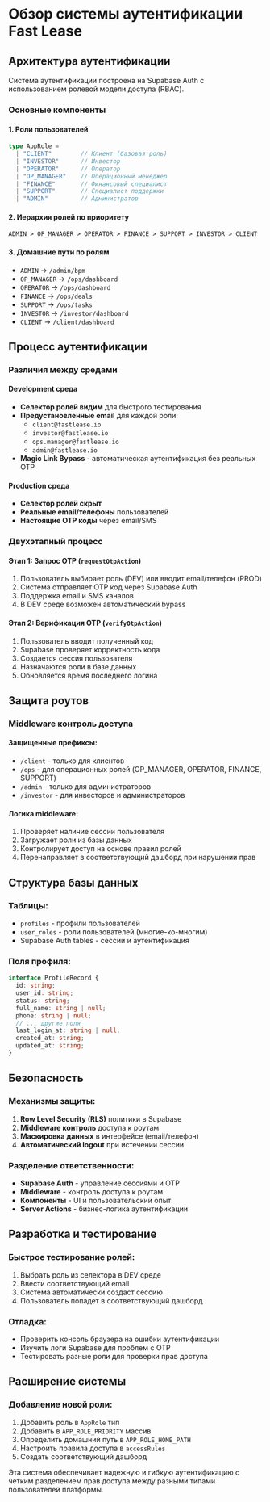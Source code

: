 # Обзор системы аутентификации Fast Lease

## Архитектура аутентификации

Система аутентификации построена на Supabase Auth с использованием ролевой модели доступа (RBAC).

### Основные компоненты

#### 1. Роли пользователей
```typescript
type AppRole =
  | "CLIENT"        // Клиент (базовая роль)
  | "INVESTOR"      // Инвестор
  | "OPERATOR"      // Оператор
  | "OP_MANAGER"    // Операционный менеджер
  | "FINANCE"       // Финансовый специалист
  | "SUPPORT"       // Специалист поддержки
  | "ADMIN"         // Администратор
```

#### 2. Иерархия ролей по приоритету
```
ADMIN > OP_MANAGER > OPERATOR > FINANCE > SUPPORT > INVESTOR > CLIENT
```

#### 3. Домашние пути по ролям
- `ADMIN` → `/admin/bpm`
- `OP_MANAGER` → `/ops/dashboard`
- `OPERATOR` → `/ops/dashboard`
- `FINANCE` → `/ops/deals`
- `SUPPORT` → `/ops/tasks`
- `INVESTOR` → `/investor/dashboard`
- `CLIENT` → `/client/dashboard`

## Процесс аутентификации

### Различия между средами

#### Development среда
- **Селектор ролей видим** для быстрого тестирования
- **Предустановленные email** для каждой роли:
  - `client@fastlease.io`
  - `investor@fastlease.io`
  - `ops.manager@fastlease.io`
  - `admin@fastlease.io`
- **Magic Link Bypass** - автоматическая аутентификация без реальных OTP

#### Production среда
- **Селектор ролей скрыт**
- **Реальные email/телефоны** пользователей
- **Настоящие OTP коды** через email/SMS

### Двухэтапный процесс

#### Этап 1: Запрос OTP (`requestOtpAction`)
1. Пользователь выбирает роль (DEV) или вводит email/телефон (PROD)
2. Система отправляет OTP код через Supabase Auth
3. Поддержка email и SMS каналов
4. В DEV среде возможен автоматический bypass

#### Этап 2: Верификация OTP (`verifyOtpAction`)
1. Пользователь вводит полученный код
2. Supabase проверяет корректность кода
3. Создается сессия пользователя
4. Назначаются роли в базе данных
5. Обновляется время последнего логина

## Защита роутов

### Middleware контроль доступа

#### Защищенные префиксы:
- `/client` - только для клиентов
- `/ops` - для операционных ролей (OP_MANAGER, OPERATOR, FINANCE, SUPPORT)
- `/admin` - только для администраторов
- `/investor` - для инвесторов и администраторов

#### Логика middleware:
1. Проверяет наличие сессии пользователя
2. Загружает роли из базы данных
3. Контролирует доступ на основе правил ролей
4. Перенаправляет в соответствующий дашборд при нарушении прав

## Структура базы данных

### Таблицы:
- `profiles` - профили пользователей
- `user_roles` - роли пользователей (многие-ко-многим)
- Supabase Auth tables - сессии и аутентификация

### Поля профиля:
```typescript
interface ProfileRecord {
  id: string;
  user_id: string;
  status: string;
  full_name: string | null;
  phone: string | null;
  // ... другие поля
  last_login_at: string | null;
  created_at: string;
  updated_at: string;
}
```

## Безопасность

### Механизмы защиты:
1. **Row Level Security (RLS)** политики в Supabase
2. **Middleware контроль** доступа к роутам
3. **Маскировка данных** в интерфейсе (email/телефон)
4. **Автоматический logout** при истечении сессии

### Разделение ответственности:
- **Supabase Auth** - управление сессиями и OTP
- **Middleware** - контроль доступа к роутам
- **Компоненты** - UI и пользовательский опыт
- **Server Actions** - бизнес-логика аутентификации

## Разработка и тестирование

### Быстрое тестирование ролей:
1. Выбрать роль из селектора в DEV среде
2. Ввести соответствующий email
3. Система автоматически создаст сессию
4. Пользователь попадет в соответствующий дашборд

### Отладка:
- Проверить консоль браузера на ошибки аутентификации
- Изучить логи Supabase для проблем с OTP
- Тестировать разные роли для проверки прав доступа

## Расширение системы

### Добавление новой роли:
1. Добавить роль в `AppRole` тип
2. Добавить в `APP_ROLE_PRIORITY` массив
3. Определить домашний путь в `APP_ROLE_HOME_PATH`
4. Настроить правила доступа в `accessRules`
5. Создать соответствующий дашборд

Эта система обеспечивает надежную и гибкую аутентификацию с четким разделением прав доступа между разными типами пользователей платформы.
